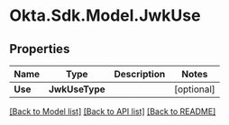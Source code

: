 # Okta.Sdk.Model.JwkUse

## Properties

Name | Type | Description | Notes
------------ | ------------- | ------------- | -------------
**Use** | **JwkUseType** |  | [optional] 

[[Back to Model list]](../README.md#documentation-for-models) [[Back to API list]](../README.md#documentation-for-api-endpoints) [[Back to README]](../README.md)

